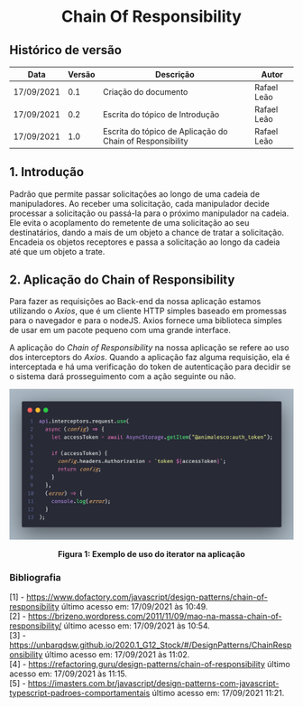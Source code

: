 # <center> Chain Of Responsibility

## Histórico de versão

| Data       | Versão | Descrição                                                 | Autor       |
| ---------- | ------ | --------------------------------------------------------- | ----------- |
| 17/09/2021 | 0.1    | Criação do documento                                      | Rafael Leão |
| 17/09/2021 | 0.2    | Escrita do tópico de Introdução                           | Rafael Leão |
| 17/09/2021 | 1.0    | Escrita do tópico de Aplicação do Chain of Responsibility | Rafael Leão |

## 1. Introdução

Padrão que permite passar solicitações ao longo de uma cadeia de manipuladores. Ao receber uma solicitação, cada manipulador decide processar a solicitação ou passá-la para o próximo manipulador na cadeia. Ele evita o acoplamento do remetente de uma solicitação ao seu destinatários, dando a mais de um objeto a chance de tratar a solicitação. Encadeia os objetos receptores e passa a solicitação ao longo da cadeia até que um objeto a trate.

## 2. Aplicação do Chain of Responsibility

Para fazer as requisições ao Back-end da nossa aplicação estamos utilizando o _Axios_, que é um cliente HTTP simples baseado em promessas para o navegador e para o nodeJS. Axios fornece uma biblioteca simples de usar em um pacote pequeno com uma grande interface.

A aplicação do _Chain of Responsibility_ na nossa aplicação se refere ao uso dos interceptors do _Axios_. Quando a aplicação faz alguma requisição, ela é interceptada e há uma verificação do token de autenticação para decidir se o sistema dará prosseguimento com a ação seguinte ou não.

<p align='center'>
  <img src='https://raw.githubusercontent.com/UnBArqDsw2021-1/2021.1_G01_Animalesco_docs/main/docs/assets/pages/padroes-de-projeto/chain-of-responsibility/interceptor.png'>
  <figcaption align='center'>
      <b>Figura 1: Exemplo de uso do iterator na aplicação</b>
  </figcaption>    
</p>

### Bibliografia

[1] - https://www.dofactory.com/javascript/design-patterns/chain-of-responsibility último acesso em: 17/09/2021 às 10:49. <br/>
[2] - https://brizeno.wordpress.com/2011/11/09/mao-na-massa-chain-of-responsibility/ último acesso em: 17/09/2021 às 10:54. <br/>
[3] - https://unbarqdsw.github.io/2020.1_G12_Stock/#/DesignPatterns/ChainResponsibility último acesso em: 17/09/2021 às 11:02. <br/>
[4] - https://refactoring.guru/design-patterns/chain-of-responsibility último acesso em: 17/09/2021 às 11:15. <br/>
[5] - https://imasters.com.br/javascript/design-patterns-com-javascript-typescript-padroes-comportamentais último acesso em: 17/09/2021 11:21. <br/>
